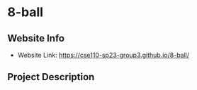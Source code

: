 # 8-ball

## Website Info

- Website Link: https://cse110-sp23-group3.github.io/8-ball/

## Project Description
